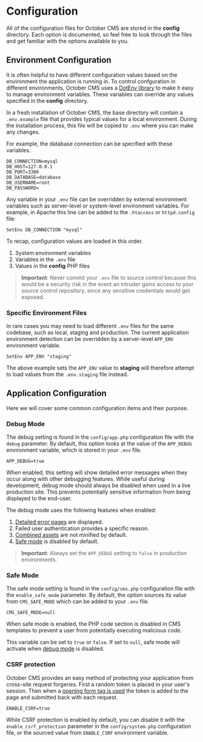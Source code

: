 # Configuration

All of the configuration files for October CMS are stored in the **config** directory. Each option is documented, so feel free to look through the files and get familiar with the options available to you.

<a id="oc-environment-configuration"></a>
## Environment Configuration

It is often helpful to have different configuration values based on the environment the application is running in. To control confguration in different environments, October CMS uses a [DotEnv library](https://github.com/vlucas/phpdotenv) to make it easy to manage environment variables. These variables can override any values specified in the **config** directory.

In a fresh installation of October CMS, the base directory will contain a `.env.example` file that provides typical values for a local environment. During the installation process, this file will be copied to `.env` where you can make any changes.

For example, the database connection can be specified with these variables.

    DB_CONNECTION=mysql
    DB_HOST=127.0.0.1
    DB_PORT=3306
    DB_DATABASE=database
    DB_USERNAME=root
    DB_PASSWORD=

Any variable in your `.env` file can be overridden by external environment variables such as server-level or system-level environment variables. For example, in Apache this line can be added to the `.htaccess` or `httpd.config` file:

    SetEnv DB_CONNECTION "mysql"

To recap, configuration values are loaded in this order.

1. System environment variables
1. Variables in the `.env` file
1. Values in the **config** PHP files

> **Important**: Never commit your `.env` file to source control because this would be a security risk in the event an intruder gains access to your source control repository, since any sensitive credentials would get exposed.

### Specific Environment Files

In rare cases you may need to load different `.env` files for the same codebase, such as local, staging and production. The current application environment detection can be overridden by a server-level `APP_ENV` environment variable.

    SetEnv APP_ENV "staging"

The above example sets the `APP_ENV` value to **staging** will therefore attempt to load values from the `.env.staging` file instead.

## Application Configuration

Here we will cover some common configuration items and their purpose.

<a id="oc-debug-mode"></a>
### Debug Mode

The debug setting is found in the `config/app.php` configuration file with the `debug` parameter. By default, this option looks at the value of the `APP_DEBUG` environment variable, which is stored in your `.env` file.

    APP_DEBUG=true

When enabled, this setting will show detailed error messages when they occur along with other debugging features. While useful during development, debug mode should always be disabled when used in a live production site. This prevents potentially sensitive information from being displayed to the end-user.

The debug mode uses the following features when enabled:

1. [Detailed error pages](../cms/pages.md#oc-error-page) are displayed.
1. Failed user authentication provides a specific reason.
1. [Combined assets](../markup/filter-theme.md) are not minified by default.
1. [Safe mode](#oc-safe-mode) is disabled by default.

> **Important**: Always set the `APP_DEBUG` setting to `false` in production environments.

<a id="oc-safe-mode"></a>
### Safe Mode

The safe mode setting is found in the `config/cms.php` configuration file with the `enable_safe_mode` parameter. By default, the option sources its value from `CMS_SAFE_MODE` which can be added to your `.env` file.

    CMS_SAFE_MODE=null

When safe mode is enabled, the PHP code section is disabled in CMS templates to prevent a user from potentially executing malicious code.

This variable can be set to `true` or `false`. If set to `null`, safe mode will activate when [debug mode](#oc-debug-mode) is disabled.

<a id="oc-csrf-protection"></a>
### CSRF protection

October CMS provides an easy method of protecting your application from cross-site request forgeries. First a random token is placed in your user's session. Then when a [opening form tag is used](../services/html.md#oc-form-tokens) the token is added to the page and submitted back with each request.

    ENABLE_CSRF=true

While CSRF protection is enabled by default, you can disable it with the `enable_csrf_protection` parameter in the `config/system.php` configuration file, or the sourced value from `ENABLE_CSRF` environment variable.

